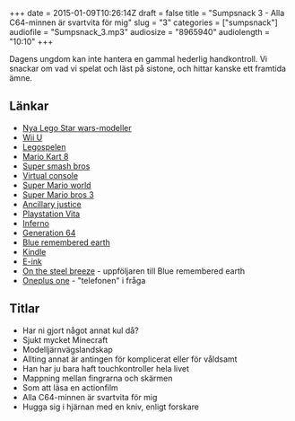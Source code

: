 +++
date = 2015-01-09T10:26:14Z
draft = false
title = "Sumpsnack 3 - Alla C64-minnen är svartvita för mig"
slug = "3"
categories = ["sumpsnack"]
audiofile = "Sumpsnack_3.mp3"
audiosize = "8965940"
audiolength = "10:10"
+++

Dagens ungdom kan inte hantera en gammal hederlig handkontroll. Vi snackar om vad vi spelat och läst på sistone, och hittar kanske ett framtida ämne.

## Länkar ##
* [Nya Lego Star wars-modeller](http://brickset.com/sets/75059-1/Sandcrawler)
* [Wii U](http://en.wikipedia.org/wiki/Wii_U)
* [Legospelen](http://en.wikipedia.org/wiki/List_of_Lego_video_games)
* [Mario Kart 8](http://en.wikipedia.org/wiki/Mario_Kart_8)
* [Super smash bros](http://en.wikipedia.org/wiki/Super_Smash_Bros._for_Nintendo_3DS_and_Wii_U)
* [Virtual console](http://en.wikipedia.org/wiki/Virtual_Console)
* [Super Mario world](http://en.wikipedia.org/wiki/Super_Mario_World)
* [Super Mario bros 3](http://en.wikipedia.org/wiki/Super_Mario_Bros._3)
* [Ancillary justice](http://en.wikipedia.org/wiki/Ancillary_Justice)
* [Playstation Vita](http://en.wikipedia.org/wiki/PlayStation_Vita)
* [Inferno](http://en.wikipedia.org/wiki/Inferno_%28Dan_Brown_novel%29)
* [Generation 64](http://generation64.se/)
* [Blue remembered earth](http://en.wikipedia.org/wiki/Blue_Remembered_Earth)
* [Kindle](http://en.wikipedia.org/wiki/Amazon_Kindle)
* [E-ink](http://en.wikipedia.org/wiki/E_Ink)
* [On the steel breeze](http://en.wikipedia.org/wiki/On_the_Steel_Breeze) - uppföljaren till Blue remembered earth
* [Oneplus one](https://oneplus.net/se/one) - "telefonen" i fråga

## Titlar ##
* Har ni gjort något annat kul då?
* Sjukt mycket Minecraft
* Modelljärnvägslandskap
* Allting annat är antingen för komplicerat eller för våldsamt
* Han har ju bara haft touchkontroller hela livet
* Mappning mellan fingrarna och skärmen
* Som att läsa en actionfilm
* Alla C64-minnen är svartvita för mig
* Hugga sig i hjärnan med en kniv, enligt forskare